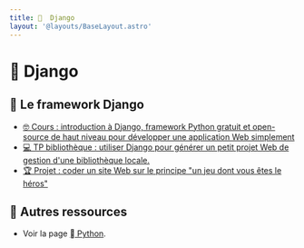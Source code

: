 ```yaml
---
title:   Django
layout: '@layouts/BaseLayout.astro'
---
```


#   Django

##   Le framework Django

- [🤓 Cours : introduction à Django, framework Python gratuit et open-source de haut niveau pour développer une application Web simplement](/django/cours)
- [💻 TP bibliothèque : utiliser Django pour générer un petit projet Web de gestion d'une bibliothèque locale.](/django/tp)
- [🏆 Projet : coder un site Web sur le principe "un jeu dont vous êtes le héros"](/django/jeu-heros)

## 🚀 Autres ressources

- Voir la page [󰌠  Python](/python).

